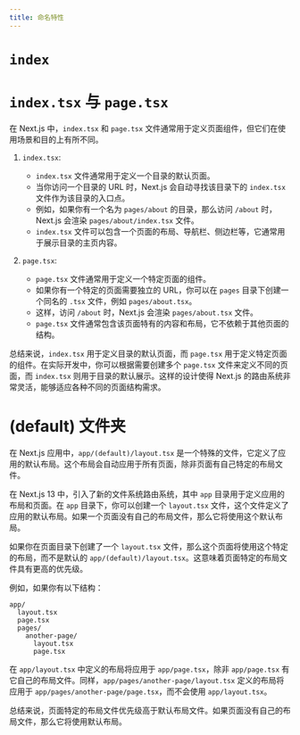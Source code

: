 ```yaml
---
title: 命名特性
---
```

# `index`


# `index.tsx` 与 `page.tsx`

在 Next.js 中，`index.tsx` 和 `page.tsx` 文件通常用于定义页面组件，但它们在使用场景和目的上有所不同。

1. `index.tsx`:
   - `index.tsx` 文件通常用于定义一个目录的默认页面。
   - 当你访问一个目录的 URL 时，Next.js 会自动寻找该目录下的 `index.tsx` 文件作为该目录的入口点。
   - 例如，如果你有一个名为 `pages/about` 的目录，那么访问 `/about` 时，Next.js 会渲染 `pages/about/index.tsx` 文件。
   - `index.tsx` 文件可以包含一个页面的布局、导航栏、侧边栏等，它通常用于展示目录的主页内容。

2. `page.tsx`:
   - `page.tsx` 文件通常用于定义一个特定页面的组件。
   - 如果你有一个特定的页面需要独立的 URL，你可以在 `pages` 目录下创建一个同名的 `.tsx` 文件，例如 `pages/about.tsx`。
   - 这样，访问 `/about` 时，Next.js 会渲染 `pages/about.tsx` 文件。
   - `page.tsx` 文件通常包含该页面特有的内容和布局，它不依赖于其他页面的结构。

总结来说，`index.tsx` 用于定义目录的默认页面，而 `page.tsx` 用于定义特定页面的组件。在实际开发中，你可以根据需要创建多个 `page.tsx` 文件来定义不同的页面，而 `index.tsx` 则用于目录的默认展示。这样的设计使得 Next.js 的路由系统非常灵活，能够适应各种不同的页面结构需求。



# (default) 文件夹

在 Next.js 应用中，`app/(default)/layout.tsx` 是一个特殊的文件，它定义了应用的默认布局。这个布局会自动应用于所有页面，除非页面有自己特定的布局文件。

在 Next.js 13 中，引入了新的文件系统路由系统，其中 `app` 目录用于定义应用的布局和页面。在 `app` 目录下，你可以创建一个 `layout.tsx` 文件，这个文件定义了应用的默认布局。如果一个页面没有自己的布局文件，那么它将使用这个默认布局。

如果你在页面目录下创建了一个 `layout.tsx` 文件，那么这个页面将使用这个特定的布局，而不是默认的 `app/(default)/layout.tsx`。这意味着页面特定的布局文件具有更高的优先级。

例如，如果你有以下结构：

```
app/
  layout.tsx
  page.tsx
  pages/
    another-page/
      layout.tsx
      page.tsx
```

在 `app/layout.tsx` 中定义的布局将应用于 `app/page.tsx`，除非 `app/page.tsx` 有它自己的布局文件。同样，`app/pages/another-page/layout.tsx` 定义的布局将应用于 `app/pages/another-page/page.tsx`，而不会使用 `app/layout.tsx`。

总结来说，页面特定的布局文件优先级高于默认布局文件。如果页面没有自己的布局文件，那么它将使用默认布局。




